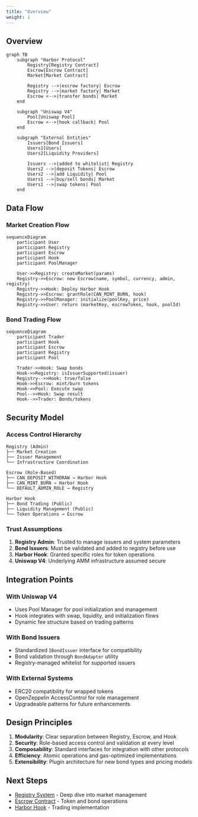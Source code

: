 ```yaml
---
title: "Overview"
weight: 1
---
```


## Overview

```mermaid
graph TB
    subgraph "Harbor Protocol"
        Registry[Registry Contract]
        Escrow[Escrow Contract]
        Market[Market Contract]

        Registry -->|escrow factory| Escrow
        Registry -->|market factory| Market
        Escrow <-->|transfer bonds| Market
    end

    subgraph "Uniswap V4"
        Pool[Uniswap Pool]
        Escrow <-->|hook callback| Pool
    end

    subgraph "External Entities"
        Issuers[Bond Issuers]
        Users1[Users]
        Users2[Liquidity Providers]

        Issuers -->|added to whitelist| Registry
        Users2 -->|deposit Tokens| Escrow
        Users2 -->|add Liquidity| Pool
        Users1 -->|buy/sell bonds| Market
        Users1 -->|swap tokens| Pool
    end
```

## Data Flow

### Market Creation Flow

```mermaid
sequenceDiagram
    participant User
    participant Registry
    participant Escrow
    participant Hook
    participant PoolManager

    User->>Registry: createMarket(params)
    Registry->>Escrow: new Escrow(name, symbol, currency, admin, registry)
    Registry->>Hook: Deploy Harbor Hook
    Registry->>Escrow: grantRole(CAN_MINT_BURN, hook)
    Registry->>PoolManager: initialize(poolKey, price)
    Registry->>User: return (marketKey, escrowToken, hook, poolId)
```

### Bond Trading Flow

```mermaid
sequenceDiagram
    participant Trader
    participant Hook
    participant Escrow
    participant Registry
    participant Pool

    Trader->>Hook: Swap bonds
    Hook->>Registry: isIssuerSupported(issuer)
    Registry-->>Hook: true/false
    Hook->>Escrow: mint/burn tokens
    Hook->>Pool: Execute swap
    Pool-->>Hook: Swap result
    Hook-->>Trader: Bonds/tokens
```

## Security Model

### Access Control Hierarchy

```
Registry (Admin)
├── Market Creation
├── Issuer Management
└── Infrastructure Coordination

Escrow (Role-Based)
├── CAN_DEPOSIT_WITHDRAW → Harbor Hook
├── CAN_MINT_BURN → Harbor Hook
└── DEFAULT_ADMIN_ROLE → Registry

Harbor Hook
├── Bond Trading (Public)
├── Liquidity Management (Public)
└── Token Operations → Escrow
```

### Trust Assumptions

1. **Registry Admin**: Trusted to manage issuers and system parameters
2. **Bond Issuers**: Must be validated and added to registry before use
3. **Harbor Hook**: Granted specific roles for token operations
4. **Uniswap V4**: Underlying AMM infrastructure assumed secure

## Integration Points

### With Uniswap V4

- Uses Pool Manager for pool initialization and management
- Hook integrates with swap, liquidity, and initialization flows
- Dynamic fee structure based on trading patterns

### With Bond Issuers

- Standardized `IBondIssuer` interface for compatibility
- Bond validation through `BondAdapter` utility
- Registry-managed whitelist for supported issuers

### With External Systems

- ERC20 compatibility for wrapped tokens
- OpenZeppelin AccessControl for role management
- Upgradeable patterns for future enhancements

## Design Principles

1. **Modularity**: Clear separation between Registry, Escrow, and Hook
2. **Security**: Role-based access control and validation at every level
3. **Composability**: Standard interfaces for integration with other protocols
4. **Efficiency**: Atomic operations and gas-optimized implementations
5. **Extensibility**: Plugin architecture for new bond types and pricing models

## Next Steps

- [Registry System](/architecture/registry) - Deep dive into market management
- [Escrow Contract](/architecture/escrow) - Token and bond operations
- [Harbor Hook](#TODO) - Trading implementation
